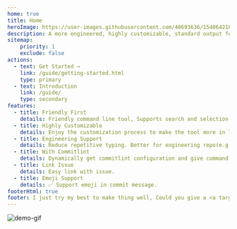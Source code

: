 ```yaml
---
home: true
title: Home
heroImage: https://user-images.githubusercontent.com/40693636/154064210-964aeaa0-d9dc-4cea-9e52-2ffc3789611b.png
description: A more engineered, highly customizable, standard output format commitizen adapter.
sitemap:
    priority: 1
    exclude: false
actions:
  - text: Get Started →
    link: /guide/getting-started.html
    type: primary
  - text: Introduction
    link: /guide/
    type: secondary
features:
  - title: Friendly First
    details: Friendly command line tool, Supports search and selection on the command line, reducing spelling errors.To be a lazyman.
  - title: Highly Customizable
    details: Enjoy the customization process to make the tool more in line with your or team habits.
  - title: Engineering Support
    details: Reduce repetitive typing. Better for engineering repo(e.g:monorepo) or business system.
  - title: With Commitlint
    details: Dynamically get commitlint configuration and give command line prompts.
  - title: Link Issue
    details: Easy link with issue. 
  - title: Emoji Support
    details: ✅ Support emoji in commit message.
footerHtml: true  
footer: I just try my best to make thing well, Could you give a <a target="_blank" href="https://github.com/Zhengqbbb/cz-git">star ⭐</a><br>MIT Licensed | Copyright © 2022-present <a target="_blank" href="https://github.com/Zhengqbbb">Zhengqbbb</a>
---
```


![demo-gif](https://user-images.githubusercontent.com/40693636/165576782-a9339182-df7e-4185-aacc-212f62850f36.gif)
